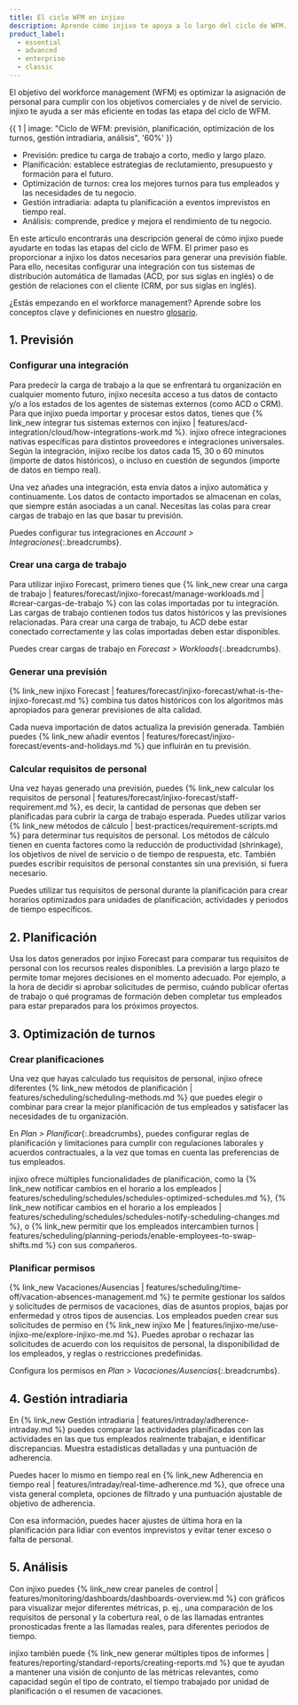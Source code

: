 ```yaml
---
title: El ciclo WFM en injixo
description: Aprende cómo injixo te apoya a lo largo del ciclo de WFM.
product_label:
  - essential
  - advanced
  - enterprise
  - classic
---
```


El objetivo del workforce management (WFM) es optimizar la asignación de personal para cumplir con los objetivos comerciales y de nivel de servicio. injixo te ayuda a ser más eficiente en todas las etapa del ciclo de WFM.

  {{ 1 | image: "Ciclo de WFM: previsión, planificación, optimización de los turnos, gestión intradiaria, análisis", '60%' }}

- Previsión: predice tu carga de trabajo a corto, medio y largo plazo.
- Planificación: establece estrategias de reclutamiento, presupuesto y formación para el futuro.
- Optimización de turnos: crea los mejores turnos para tus empleados y las necesidades de tu negocio.
- Gestión intradiaria: adapta tu planificación a eventos imprevistos en tiempo real.
- Análisis: comprende, predice y mejora el rendimiento de tu negocio.

En este artículo encontrarás una descripción general de cómo injixo puede ayudarte en todas las etapas del ciclo de WFM.
El primer paso es proporcionar a injixo los datos necesarios para generar una previsión fiable. Para ello, necesitas configurar una integración con tus sistemas de distribución automática de llamadas (ACD, por sus siglas en inglés) o de gestión de relaciones con el cliente (CRM, por sus siglas en inglés).

¿Estás empezando en el workforce management? Aprende sobre los conceptos clave y definiciones en nuestro [glosario](https://help.injixo.com/glossary/overview).

## 1\. Previsión

### Configurar una integración

Para predecir la carga de trabajo a la que se enfrentará tu organización en cualquier momento futuro, injixo necesita acceso a tus datos de contacto y/o a los estados de los agentes de sistemas externos (como ACD o CRM). Para que injixo pueda importar y procesar estos datos, tienes que {% link_new integrar tus sistemas externos con injixo | features/acd-integration/cloud/how-integrations-work.md %}. injixo ofrece integraciones nativas específicas para distintos proveedores e integraciones universales. Según la integración, inijixo recibe los datos cada 15, 30 o 60 minutos (importe de datos históricos), o incluso en cuestión de segundos (importe de datos en tiempo real). 

Una vez añades una integración, esta envía datos a injixo automática y continuamente.
Los datos de contacto importados se almacenan en colas, que siempre están asociadas a un canal. Necesitas las colas para crear cargas de trabajo en las que basar tu previsión.

Puedes configurar tus integraciones en _Account > Integraciones_{:.breadcrumbs}.

### Crear una carga de trabajo  

Para utilizar injixo Forecast, primero tienes que {% link_new crear una carga de trabajo | features/forecast/injixo-forecast/manage-workloads.md | #crear-cargas-de-trabajo %} con las colas importadas por tu integración. Las cargas de trabajo contienen todos tus datos históricos y las previsiones relacionadas. Para crear una carga de trabajo, tu ACD debe estar conectado correctamente y las colas importadas deben estar disponibles.

Puedes crear cargas de trabajo en _Forecast > Workloads_{:.breadcrumbs}. 

### Generar una previsión

{% link_new injixo Forecast | features/forecast/injixo-forecast/what-is-the-injixo-forecast.md %} combina tus datos históricos con los algoritmos más apropiados para generar previsiones de alta calidad.

Cada nueva importación de datos actualiza la previsión generada. También puedes {% link_new añadir eventos | features/forecast/injixo-forecast/events-and-holidays.md %} que influirán en tu previsión.

### Calcular requisitos de personal

Una vez hayas generado una previsión, puedes {% link_new calcular los requisitos de personal | features/forecast/injixo-forecast/staff-requirement.md %}, es decir, la cantidad de personas que deben ser planificadas para cubrir la carga de trabajo esperada. Puedes utilizar varios {% link_new métodos de cálculo | best-practices/requirement-scripts.md %} para determinar tus requisitos de personal. Los métodos de cálculo tienen en cuenta factores como la reducción de productividad (shrinkage), los objetivos de nivel de servicio o de tiempo de respuesta, etc. También puedes escribir requisitos de personal constantes sin una previsión, si fuera necesario.

Puedes utilizar tus requisitos de personal durante la planificación para crear horarios optimizados para unidades de planificación, actividades y periodos de tiempo específicos.

## 2\. Planificación

Usa los datos generados por injixo Forecast para comparar tus requisitos de personal con los recursos reales disponibles. La previsión a largo plazo te permite tomar mejores decisiones en el momento adecuado. Por ejemplo, a la hora de decidir si aprobar solicitudes de permiso, cuándo publicar ofertas de trabajo o qué programas de formación deben completar tus empleados para estar preparados para los próximos proyectos.

## 3\. Optimización de turnos

### Crear planificaciones

Una vez que hayas calculado tus requisitos de personal, injixo ofrece diferentes {% link_new métodos de planificación | features/scheduling/scheduling-methods.md %} que puedes elegir o combinar para crear la mejor planificación de tus empleados y satisfacer las necesidades de tu organización.

En _Plan > Planificar_{:.breadcrumbs}, puedes configurar reglas de planificación y limitaciones para cumplir con regulaciones laborales y acuerdos contractuales, a la vez que tomas en cuenta las preferencias de tus empleados.

injixo ofrece múltiples funcionalidades de planificación, como la {% link_new notificar cambios en el horario a los empleados | features/scheduling/schedules/schedules-optimized-schedules.md %}, {% link_new notificar cambios en el horario a los empleados | features/scheduling/schedules/schedules-notify-scheduling-changes.md %}, o {% link_new permitir que los empleados intercambien turnos | features/scheduling/planning-periods/enable-employees-to-swap-shifts.md %} con sus compañeros.

### Planificar permisos

{% link_new Vacaciones/Ausencias | features/scheduling/time-off/vacation-absences-management.md %} te permite gestionar los saldos y solicitudes de permisos de vacaciones, días de asuntos propios, bajas por enfermedad y otros tipos de ausencias. Los empleados pueden crear sus solicitudes de permiso en {% link_new injixo Me | features/injixo-me/use-injixo-me/explore-injixo-me.md %}. Puedes aprobar o rechazar las solicitudes de acuerdo con los requisitos de personal, la disponibilidad de los empleados, y reglas o restricciones predefinidas.

Configura los permisos en _Plan > Vacaciones/Ausencias_{:.breadcrumbs}.

## 4\. Gestión intradiaria

En {% link_new Gestión intradiaria | features/intraday/adherence-intraday.md %} puedes comparar las actividades planificadas con las actividades en las que tus empleados realmente trabajan, e identificar discrepancias. Muestra estadísticas detalladas y una puntuación de adherencia.

Puedes hacer lo mismo en tiempo real en {% link_new Adherencia en tiempo real | features/intraday/real-time-adherence.md %}, que ofrece una vista general completa, opciones de filtrado y una puntuación ajustable de objetivo de adherencia.

Con esa información, puedes hacer ajustes de última hora en la planificación para lidiar con eventos imprevistos y evitar tener exceso o falta de personal.

## 5\. Análisis
 
Con injixo puedes {% link_new crear paneles de control | features/monitoring/dashboards/dashboards-overview.md %} con gráficos para visualizar mejor diferentes métricas, p.&nbsp;ej., una comparación de los requisitos de personal y la cobertura real, o de las llamadas entrantes pronosticadas frente a las llamadas reales, para diferentes periodos de tiempo.

injixo también puede {% link_new generar múltiples tipos de informes | features/reporting/standard-reports/creating-reports.md %} que te ayudan a mantener una visión de conjunto de las métricas relevantes, como capacidad según el tipo de contrato, el tiempo trabajado por unidad de planificación o el resumen de vacaciones.
